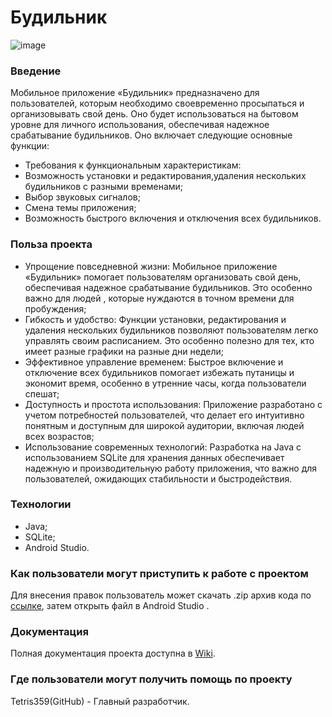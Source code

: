 # Будильник

![image](https://github.com/user-attachments/assets/5a1c423f-8aa1-4483-9a40-d905611969e8)

### Введение

Мобильное приложение «Будильник» предназначено для пользователей, которым необходимо своевременно просыпаться и организовывать свой день. Оно будет использоваться на бытовом уровне для личного использования, обеспечивая надежное срабатывание будильников. Оно включает следующие основные функции:

- Требования к функциональным характеристикам:
- Возможность установки и редактирования,удаления нескольких будильников с разными временами;
- Выбор звуковых сигналов;
- Смена темы приложения;
- Возможность быстрого включения и отключения всех будильников.

### Польза проекта

- Упрощение повседневной жизни: Мобильное приложение «Будильник» помогает пользователям организовать свой день, обеспечивая надежное срабатывание будильников. Это особенно важно для людей , которые нуждаются в точном времени для пробуждения;
- Гибкость и удобство: Функции установки, редактирования и удаления нескольких будильников позволяют пользователям легко управлять своим расписанием. Это особенно полезно для тех, кто имеет разные графики на разные дни недели;
- Эффективное управление временем: Быстрое включение и отключение всех будильников помогает избежать путаницы и экономит время, особенно в утренние часы, когда пользователи спешат;
- Доступность и простота использования: Приложение разработано с учетом потребностей пользователей, что делает его интуитивно понятным и доступным для широкой аудитории, включая людей всех возрастов;
- Использование современных технологий: Разработка на Java с использованием SQLite для хранения данных обеспечивает надежную и производительную работу приложения, что важно для пользователей, ожидающих стабильности и быстродействия.

### Технологии
- Java;
- SQLite;
- Android Studio.
  
### Как пользователи могут приступить к работе с проектом
Для внесения правок пользователь может скачать .zip архив кода по [ссылке](https://disk.yandex.ru/client/disk/AlarmClock), затем открыть файл в Android Studio .

### Документация
Полная документация проекта доступна в [Wiki](https://github.com/Tetris359/Budilnik/wiki).

### Где пользователи могут получить помощь по проекту
Tetris359(GitHub) - Главный разработчик.
